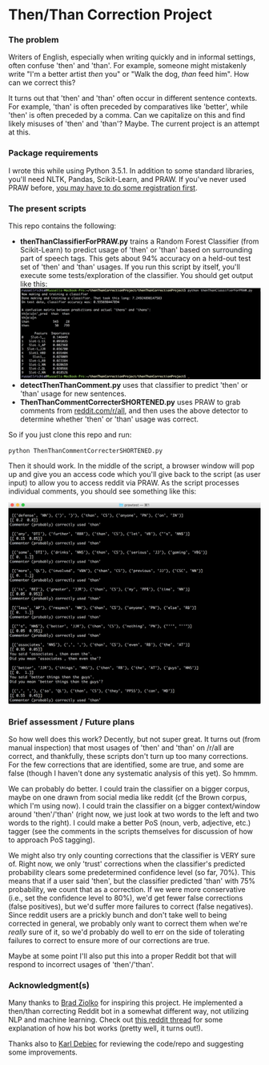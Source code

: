 # Then/Than Correction Project

### The problem

Writers of English, especially when writing quickly and in informal settings, often confuse 'then' and 'than'. For example, someone might mistakenly write "I'm a better artist *then* you" or "Walk the dog, *than* feed him". How can we correct this?

It turns out that 'then' and 'than' often occur in different sentence contexts. For example, 'than' is often preceded by comparatives like 'better', while 'then' is often preceded by a comma. Can we capitalize on this and find likely misuses of 'then' and 'than'? Maybe. The current project is an attempt at this.

### Package requirements

I wrote this while using Python 3.5.1. In addition to some standard libraries, you'll need NLTK, Pandas, Scikit-Learn, and PRAW. If you've never used PRAW before, [you may have to do some registration first](http://praw.readthedocs.io/en/stable/pages/oauth.html).

### The present scripts

This repo contains the following:

* **thenThanClassifierForPRAW.py** trains a Random Forest Classifier (from Scikit-Learn) to predict usage of 'then' or 'than' based on surrounding part of speech tags. This gets about 94% accuracy on a held-out test set of 'then' and 'than' usages. If you run this script by itself, you'll execute some tests/exploration of the classifier. You should get output like this:
![Sample classifier output](https://github.com/drussellmrichie/thenThanCorrectionProject/blob/master/classifierTestingSampleOutput.png)
* **detectThenThanComment.py** uses that classifier to predict 'then' or 'than' usage for new sentences.
* **ThenThanCommentCorrecterSHORTENED.py** uses PRAW to grab comments from [reddit.com/r/all](http:/reddit.com/r/all), and then uses the above detector to determine whether 'then' or 'than' usage was correct.

So if you just clone this repo and run:

`python ThenThanCommentCorrecterSHORTENED.py`

Then it should work. In the middle of the script, a browser window will pop up and give you an access code which you'll give back to the script (as user input) to allow you to access reddit via PRAW. As the script processes individual comments, you should see something like this:

![Sample comment corrector output](https://github.com/drussellmrichie/thenThanCorrectionProject/blob/master/commentCorrecterSampleOutput.png)

### Brief assessment / Future plans

So how well does this work? Decently, but not super great. It turns out (from manual inspection) that most usages of 'then' and 'than' on /r/all are correct, and thankfully, these scripts don't turn up too many corrections. For the few corrections that are identified, some are true, and some are false (though I haven't done any systematic analysis of this yet). So hmmm.

We can probably do better. I could train the classifier on a bigger corpus, maybe on one drawn from social media like reddit (cf the Brown corpus, which I'm using now). I could train the classifier on a bigger context/window around 'then'/'than' (right now, we just look at two words to the left and two words to the right). I could make a better PoS (noun, verb, adjective, etc.) tagger (see the comments in the scripts themselves for discussion of how to approach PoS tagging).

We might also try only counting corrections that the classifier is VERY sure of. Right now, we only 'trust' corrections when the classifier's predicted probability clears some predetermined confidence level (so far, 70%). This means that if a user said 'then', but the classifier predicted 'than' with 75% probability, we count that as a correction. If we were more conservative (i.e., set the confidence level to 80%), we'd get fewer false corrections (false positives), but we'd suffer more failures to correct (false negatives). Since reddit users are a prickly bunch and don't take well to being corrected in general, we probably only want to correct them when we're *really* sure of it, so we'd probably do well to err on the side of tolerating failures to correct to ensure more of our corrections are true.

Maybe at some point I'll also put this into a proper Reddit bot that will respond to incorrect usages of 'then'/'than'.

### Acknowledgment(s)

Many thanks to [Brad Ziolko](https://github.com/bradziolko/) for inspiring this project. He implemented a then/than correcting Reddit bot in a somewhat different way, not utilizing NLP and machine learning. Check out [this reddit thread](https://www.reddit.com/r/cscareerquestions/comments/4o7r89/would_a_reddit_bot_be_an_appropriate_personal/) for some explanation of how his bot works (pretty well, it turns out!).

Thanks also to [Karl Debiec](https://github.com/KarlTDebiec) for reviewing the code/repo and suggesting some improvements.
